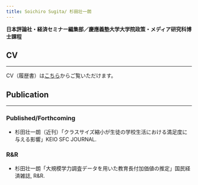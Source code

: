 ```yaml
---
title: Soichiro Sugita/ 杉田壮一朗
---
```


**日本評論社・経済セミナー編集部／慶應義塾大学大学院政策・メディア研究科博士課程**


## CV

___

CV（履歴書）は[こちら](./another_page.md)からご覧いただけます。

## Publication

___

### Published/Forthcoming

- 杉田壮一朗（近刊）「クラスサイズ縮小が生徒の学校生活における満足度に与える影響」KEIO SFC JOURNAL.

### R&R

- 杉田壮一朗「大規模学力調査データを用いた教育長付加価値の推定」国民経済雑誌, R&R.